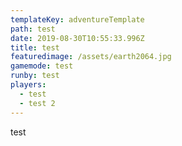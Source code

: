 ```yaml
---
templateKey: adventureTemplate
path: test
date: 2019-08-30T10:55:33.996Z
title: test
featuredimage: /assets/earth2064.jpg
gamemode: test
runby: test
players:
  - test
  - test 2
---
```

test
